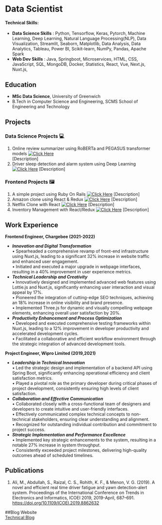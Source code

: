 # Data Scientist

#### Technical Skills: 
- **Data Science Skills** : Python, Tensorflow, Keras, Pytorch, Machine Learning, Deep Learning, Natural Language Processing(NLP), Data Visualization, Streamlit, Seaborn, Matplotlib, Data Analysis, Data Analytics, Tableau, Power BI, Scikit-learn, NumPy, Pandas, Apache Spark
- **Web Dev Skills** : Java, Springboot, Microservices, HTML, CSS, JavaScript, SQL, MongoDB, Docker, Statistics, React, Vue, Next.js, Nuxt.js, 

## Education
- **MSc Data Science**, University of Greenwich  
- B.Tech in Computer Science and Engineering, SCMS School of Engineering and Technology  

## Projects

### Data Science Projects 💻  
1. Online review summarizer using RoBERTa and PEGASUS transformer models [![Click Here](https://img.shields.io/badge/Click_Here-blue)](https://github.com/rkf2778/online-review-summarizer)  
   [Description]  
2. Driver sleep detection and alarm system using Deep Learning [![Click Here](https://img.shields.io/badge/Click_Here-blue)](https://github.com/rkf2778/Driver-Fatigue-Detection-with-OpenCV-and-Deep-Learning)
   [Description]  

### Frontend Projects 🖼️  
1. A simple project using Ruby On Rails [![Click Here](https://img.shields.io/badge/Click_Here-blue)](https://github.com/rkf2778/Simple-Ruby-On-Rails-App)
   [Description]  
2. Amazon clone using React & Redux [![Click Here](https://img.shields.io/badge/Click_Here-blue)](https://github.com/rkf2778/amazon-clone-react)
   [Description]  
3. Netflix Clone with React [![Click Here](https://img.shields.io/badge/Click_Here-blue)](https://github.com/rkf2778/Netlfix-Clone-app)
   [Description]  
4. Inventory Management with React/Redux [![Click Here](https://img.shields.io/badge/Click_Here-blue)](https://github.com/rkf2778/Product_Inventory_React_Capstone)
   [Description]  


## Work Experience
**Frontend Engineer, Chargebee (2021-2022)**
- ***Innovation and Digital Transformation***  
  •	Spearheaded a comprehensive revamp of front-end infrastructure using Nuxt.js, leading to a significant 32% increase in website traffic and enhanced user engagement.  
  •	Initiated and executed a major upgrade in webpage interfaces, resulting in a 40% improvement in user experience metrics.  
- ***Technical Leadership and Creativity***  
  •	Innovatively designed and implemented advanced web features using Lottie.js and Nuxt.js, significantly enhancing user interaction and visual appeal by 17%.  
  •	Pioneered the integration of cutting-edge SEO techniques, achieving an 18% increase in online visibility and brand presence.  
  •	Implemented Three.js for dynamic and visually compelling webpage elements, enhancing overall user satisfaction by 20%.  
- ***Productivity Enhancement and Process Optimization***  
  •	Developed and executed comprehensive testing frameworks within Nuxt.js, leading to a 12% improvement in developer productivity and accelerated development cycles.  
  •	Facilitated a collaborative and efficient workflow environment through the strategic integration of advanced development tools.  

**Project Engineer, Wipro Limited (2019,2021)**
- ***Leadership in Technical Innovation***  
  •	Led the strategic design and implementation of a backend API using Spring Boot, significantly enhancing operational efficiency and client satisfaction metrics.  
  •	Played a pivotal role as the primary developer during critical phases of project development, consistently ensuring high levels of client satisfaction.  
- ***Collaboration and Effective Communication***  
  •	Collaborated closely with a cross-functional team of designers and developers to create intuitive and user-friendly interfaces.  
  •	Effectively communicated complex technical concepts to non-technical stakeholders, ensuring clear understanding and alignment.  
  •	Recognized for outstanding individual contribution and commitment to project success.  
- ***Strategic Implementation and Performance Excellence***  
  •	Implemented key strategic enhancements to the system, resulting in a notable 27% increase in system throughput.  
  •	Consistently exceeded project milestones, delivering high-quality outcomes ahead of scheduled timelines.  



## Publications
1. Ali, M., Abdullah, S., Raizal, C. S., Rohith, K. F., & Menon, V. G. (2019). A novel and efficient real time driver fatigue and yawn detection-alert system. Proceedings of the International Conference on Trends in Electronics and Informatics, ICOEI 2019, 2019-April, 687–691. https://doi.org/10.1109/ICOEI.2019.8862632

##Blog Website  
[Technical Blog](https://vividrohit.medium.com)
